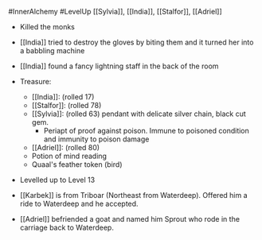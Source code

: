 #InnerAlchemy #LevelUp
[[Sylvia]], [[India]], [[Stalfor]], [[Adriel]]

- Killed the monks
- [[India]] tried to destroy the gloves by biting them and it turned her into a babbling machine
- [[India]] found a fancy lightning staff in the back of the room
- Treasure:
	- [[India]]: (rolled 17)
	- [[Stalfor]]: (rolled 78)
	- [[Sylvia]]: (rolled 63) pendant with delicate silver chain, black cut gem.
		- Periapt of proof against poison. Immune to poisoned condition and immunity to poison damage
	- [[Adriel]]: (rolled 80)
	- Potion of mind reading
	- Quaal's feather token (bird)

- Levelled up to Level 13
- [[Karbek]] is from Triboar (Northeast from Waterdeep). Offered him a ride to Waterdeep and he accepted.
- [[Adriel]] befriended a goat and named him Sprout who rode in the carriage back to Waterdeep.